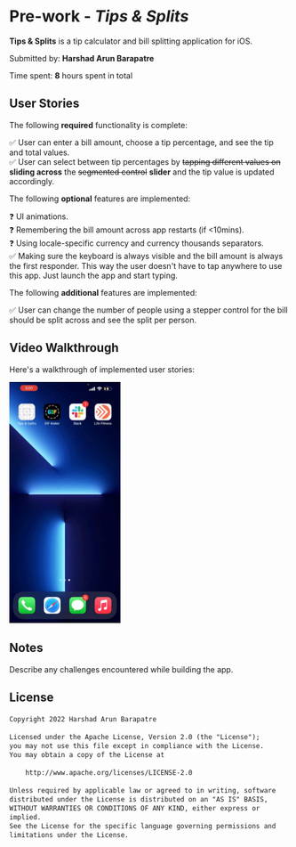 # Pre-work - *Tips & Splits*

**Tips & Splits** is a tip calculator and bill splitting application for iOS.

Submitted by: **Harshad Arun Barapatre**

Time spent: **8** hours spent in total

## User Stories

The following **required** functionality is complete:

✅ User can enter a bill amount, choose a tip percentage, and see the tip and total values.  
✅ User can select between tip percentages by ~~tapping different values on~~ **sliding across** the ~~segmented control~~ **slider** and the tip value is updated accordingly.

The following **optional** features are implemented:

❓ UI animations.  
❓ Remembering the bill amount across app restarts (if <10mins).  
❓ Using locale-specific currency and currency thousands separators.   
✅ Making sure the keyboard is always visible and the bill amount is always the first responder. This way the user doesn't have to tap anywhere to use this app. Just launch the app and start typing.

The following **additional** features are implemented:

✅ User can change the number of people using a stepper control for the bill should be split across and see the split per person.

## Video Walkthrough

Here's a walkthrough of implemented user stories:

<img src='tipsandsplits.gif' title='App Video Walkthrough' width='200' alt='App Video Walkthrough' />

## Notes

Describe any challenges encountered while building the app.

## License

    Copyright 2022 Harshad Arun Barapatre

    Licensed under the Apache License, Version 2.0 (the "License");
    you may not use this file except in compliance with the License.
    You may obtain a copy of the License at

        http://www.apache.org/licenses/LICENSE-2.0

    Unless required by applicable law or agreed to in writing, software
    distributed under the License is distributed on an "AS IS" BASIS,
    WITHOUT WARRANTIES OR CONDITIONS OF ANY KIND, either express or implied.
    See the License for the specific language governing permissions and
    limitations under the License.
